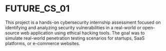 # FUTURE_CS_01
This project is a hands-on cybersecurity internship assessment focused on identifying and analyzing security vulnerabilities in a real-world or open-source web application using ethical hacking tools. The goal was to simulate real-world penetration testing scenarios for startups, SaaS platforms, or e-commerce websites. 
